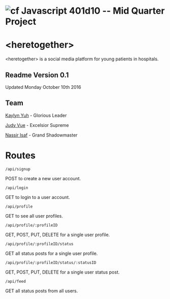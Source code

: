 ![cf](https://i.imgur.com/7v5ASc8.png) Javascript 401d10 -- Mid Quarter Project
=====

# \<heretogether\>

\<heretogether\> is a social media platform for young patients in hospitals.

## Readme Version 0.1

Updated Monday October 10th 2016

## Team

[Kaylyn Yuh](https://github.com/kaylynyuh) - Glorious Leader

[Judy Vue](https://github.com/JudyVue) - Excelsior Supreme

[Nassir Isaf](https://github.com/njisaf) - Grand Shadowmaster


# Routes

`/api/signup`

POST to create a new user account.

`/api/login`

GET to login to a user account.

`/api/profile`

GET to see all user profiles.

`/api/profile/:profileID`

GET, POST, PUT, DELETE for a single user profile.

`/api/profile/:profileID/status`

GET all status posts for a single user profile.

`/api/profile/:profileID/status/:statusID`

GET, POST, PUT, DELETE for a single user status post.

`/api/feed`

GET all status posts from all users.
